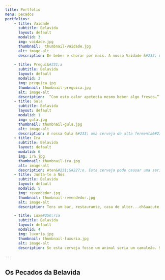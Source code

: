 ```yaml
---
title: Portfolio
menu: pecados
portfolios:
    - title: Vaidade
      subtitle: Belavida
      layout: default
      modalid: 3
      img: vaidade.jpg
      thumbnail:  thumbnail-vaidade.jpg
      alt: image-alt
      description: De beber e chorar por mais. A nossa Vaidade &#233; uma cerveja de estilo belga, de cor dourada e sabor intenso. Uma cerveja muito rica e equilibrada devido ao uso criterioso de l&#250;pulos e leveduras. O seu excepcional sabor e aroma tornam a Vaidade numa cerveja completamente irresist&#237;vel e f&#225;cil de beber. Conv&#233;m salientar que &#233; uma cerveja com algum grau alco&#243;lico, e por tal n&#227;o nos responsabilizando por qualquer tipo de piadas que o consumidor possa vir a tentar fazer.
       
    - title: Pregui&#231;a
      subtitle: Belavida
      layout: default
      modalid: 2
      img: preguica.jpg
      thumbnail: thumbnail-preguica.jpg
      alt: image-alt
      description:  “Com este calor apetecia mesmo beber algo fresco…” A Pregui&#231;a &#233; a cerveja ideal para aguentar aqueles dias de calor sufocante! Esta cerveja apresenta uma colora&#231;&#227;o clara, de cor amarelo palha com um colarinho branco espesso e persistente. A adi&#231;&#227;o de laranja d&#225;-lhe aquele toque frutado ideal para ser bebida num final de tarde numa esplanada a desfrutar dos &#250;ltimos raios de sol. N&#227;o ir&#225; ter Pregui&#231;a de ir buscar a pr&#243;xima !
    - title: Gula
      subtitle: Belavida
      layout: default
      modalid: 1
      img: gula.jpg
      thumbnail: thumbnail-gula.jpg
      alt: image-alt
      description: A nossa Gula &#233; uma cerveja de alta fermenta&#231;&#227;o de cor escura, com um aroma a maltes suavemente tostados a fazer lembrar um delicioso e refrescante frappuccino. A adi&#231;&#227;o de aveia amacia esta deliciosa “pomada” com a jun&#231;&#227;o de um ligeiro sabor a noz ou cereais.O seu espesso e cremoso colarinho, capaz de colorir o mais carism&#225;tico dos bigodes torna a nossa cerveja a combina&#231;&#227;o perfeita para acompanhar aquele jantar especial ou para iniciar uma noite bem passada com os nossos amigos. Uma verdadeira cerveja capaz de provcar vaidade ao seu redor! 
    - title: Ira
      subtitle: Belavida
      layout: default
      modalid: 6
      img: ira.jpg
      thumbnail: thumbnail-ira.jpg
      alt: image-alt
      description: Aten&#231;&#227;o. Esta cerveja pode causar uma serie de efeitos secund&#225;rios para todos aqueles que a provarem. N&#227;o estranhem se sentirem as vossas papilas gustativas em euforia, as vossas m&#227;os a tremer por segurarem um copo vazio e uma estranha vontade de saber se a segunda Ira ser&#225; t&#227;o boa como a primeira. A Ira &#233; uma IPA bem ao estilo brit&#226;nico que se caracteriza pelo seu forte aroma e sabor intenso, derivado dos v&#225;rios l&#250;pulos utilizados na sua concep&#231;&#227;o. A sua qualidade, o seu aroma e o seu sabor v&#227;o sem duvida a ira  a todas as restantes cervejas.    
    - title: Junta-te a Nós
      subtitle: Belavida
      layout: default
      modalid: 5
      img: revendedor.jpg
      thumbnail: thumbnail-revendedor.jpg
      alt: image-alt
      description: Tens um bar, restaurante, casa de alter...ch&aacute; ou queres simplesmente dar a maior festa de arromba que os teus vizinhos j&aacute; assistiram? Ent&atilde;o agora j&aacute; podes! Oferecemos-te a oportunidade de juntares ao teu card&aacute;pio as nossas cervejas da Belavida! Convida os teus amigos a pecar e junta-te &agrave; fam&iacute;lia Belavida! Contacta-nos atrav&eacute;s do email geral@belavida.pt

    - title: Lux&#250;ria 
      subtitle: Belavida
      layout: default
      modalid: 4
      img: luxuria.jpg
      thumbnail: thumbnail-luxuria.jpg
      alt: image-alt
      description: Se esta cerveja fosse um animal seria um camaleão. Se fosse um Homem seria David Bowie. Se fosse uma bebida… olha não é que é mesmo? E o que é esta cerveja? pois bem, isso meus amigos depende do humor do nosso cervejeiro. Imaginem que temos acesso a uma iguaria de raro aroma e intrigante sabor, não seria porreiro a partilhamos consigo? pois bem, esta cerveja é isso mesmo. A maneira que encontramos de partilhar o melhor que este país nos dá, consoante a época apropriada sempre procurando experiências novas. É ou não é um luxo de cerveja?   
    
---
```


## Os Pecados da Belavida
###
